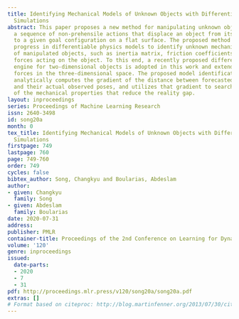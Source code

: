 ```yaml
---
title: Identifying Mechanical Models of Unknown Objects with Differentiable Physics
  Simulations
abstract: This paper proposes a new method for manipulating unknown objects through
  a sequence of non-prehensile actions that displace an object from its initial configuration
  to a given goal configuration on a flat surface. The proposed method leverages recent
  progress in differentiable physics models to identify unknown mechanical properties
  of manipulated objects, such as inertia matrix, friction coefficients and external
  forces acting on the object. To this end, a recently proposed differentiable physics
  engine for two-dimensional objects is adopted in this work and extended to deal
  forces in the three-dimensional space. The proposed model identification technique
  analytically computes the gradient of the distance between forecasted poses of objects
  and their actual observed poses, and utilizes that gradient to search for values
  of the mechanical properties that reduce the reality gap.
layout: inproceedings
series: Proceedings of Machine Learning Research
issn: 2640-3498
id: song20a
month: 0
tex_title: Identifying Mechanical Models of Unknown Objects with Differentiable Physics
  Simulations
firstpage: 749
lastpage: 760
page: 749-760
order: 749
cycles: false
bibtex_author: Song, Changkyu and Boularias, Abdeslam
author:
- given: Changkyu
  family: Song
- given: Abdeslam
  family: Boularias
date: 2020-07-31
address: 
publisher: PMLR
container-title: Proceedings of the 2nd Conference on Learning for Dynamics and Control
volume: '120'
genre: inproceedings
issued:
  date-parts:
  - 2020
  - 7
  - 31
pdf: http://proceedings.mlr.press/v120/song20a/song20a.pdf
extras: []
# Format based on citeproc: http://blog.martinfenner.org/2013/07/30/citeproc-yaml-for-bibliographies/
---
```

